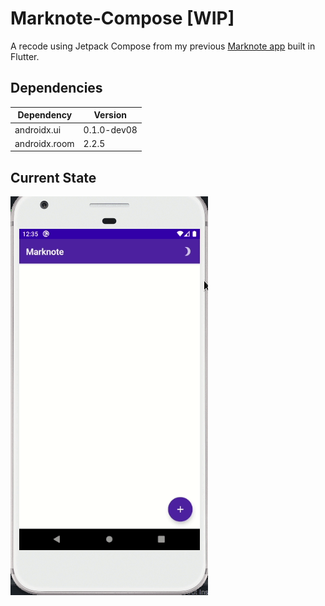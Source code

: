 # Marknote-Compose [WIP]

A recode using Jetpack Compose from my previous [Marknote app](https://github.com/DevSrSouza/Marknote/) built in Flutter.

## Dependencies

| Dependency | Version |
| ---- | ---- |
| androidx.ui | 0.1.0-dev08 |
| androidx.room | 2.2.5 |

## Current State

![](images/current-state.gif)
